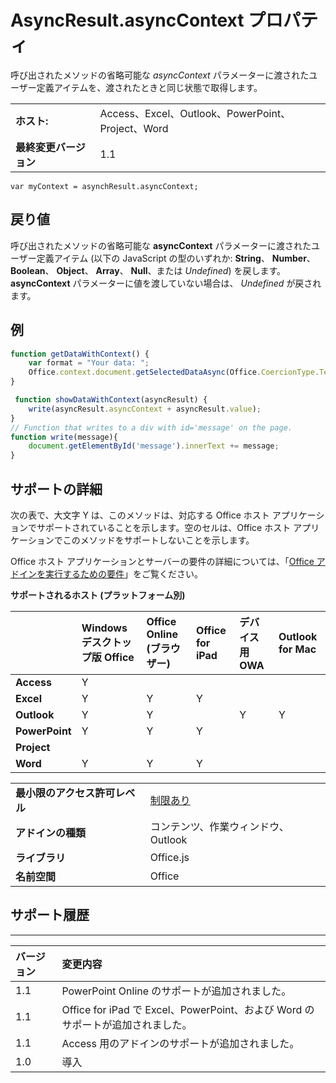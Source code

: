 
# <a name="asyncresult.asynccontext-property"></a>AsyncResult.asyncContext プロパティ
呼び出されたメソッドの省略可能な _asyncContext_ パラメーターに渡されたユーザー定義アイテムを、渡されたときと同じ状態で取得します。

|||
|:-----|:-----|
|**ホスト:**|Access、Excel、Outlook、PowerPoint、Project、Word|
|**最終変更バージョン**|1.1|

```
var myContext = asynchResult.asyncContext;
```


## <a name="return-value"></a>戻り値

呼び出されたメソッドの省略可能な  **asyncContext** パラメーターに渡されたユーザー定義アイテム (以下の JavaScript の型のいずれか: **String**、 **Number**、 **Boolean**、 **Object**、 **Array**、 **Null**、または  _Undefined_) を戻します。 **asyncContext** パラメーターに値を渡していない場合は、 _Undefined_ が戻されます。


## <a name="example"></a>例




```js
function getDataWithContext() {
    var format = "Your data: ";
    Office.context.document.getSelectedDataAsync(Office.CoercionType.Text, { asyncContext: format }, showDataWithContext);
}

 function showDataWithContext(asyncResult) {
    write(asyncResult.asyncContext + asyncResult.value);
}
// Function that writes to a div with id='message' on the page.
function write(message){
    document.getElementById('message').innerText += message; 
}

```




## <a name="support-details"></a>サポートの詳細


次の表で、大文字 Y は、このメソッドは、対応する Office ホスト アプリケーションでサポートされていることを示します。空のセルは、Office ホスト アプリケーションでこのメソッドをサポートしないことを示します。

Office ホスト アプリケーションとサーバーの要件の詳細については、「[Office アドインを実行するための要件](../../docs/overview/requirements-for-running-office-add-ins.md)」をご覧ください。


**サポートされるホスト (プラットフォーム別)**


||**Windows デスクトップ版 Office**|**Office Online (ブラウザー)**|**Office for iPad**|**デバイス用 OWA**|**Outlook for Mac**|
|:-----|:-----|:-----|:-----|:-----|:-----|
|**Access**|Y|||||
|**Excel**|Y|Y|Y|||
|**Outlook**|Y|Y||Y|Y|
|**PowerPoint**|Y|Y|Y|||
|**Project**||||||
|**Word**|Y|Y|Y|||

|||
|:-----|:-----|
|**最小限のアクセス許可レベル**|[制限あり](../../docs/develop/requesting-permissions-for-api-use-in-content-and-task-pane-add-ins.md)|
|**アドインの種類**|コンテンツ、作業ウィンドウ、Outlook|
|**ライブラリ**|Office.js|
|**名前空間**|Office|

## <a name="support-history"></a>サポート履歴



****


|**バージョン**|**変更内容**|
|:-----|:-----|
|1.1|PowerPoint Online のサポートが追加されました。|
|1.1|Office for iPad で Excel、PowerPoint、および Word のサポートが追加されました。|
|1.1|Access 用のアドインのサポートが追加されました。|
|1.0|導入|
